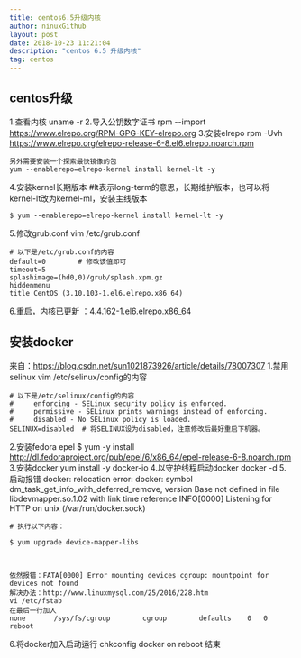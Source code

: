 ```yaml
---
title: centos6.5升级内核
author: ninuxGithub
layout: post
date: 2018-10-23 11:21:04
description: "centos 6.5 升级内核"
tag: centos
---
```

## centos升级
1.查看内核
    uname -r
2.导入公钥数字证书
    rpm --import https://www.elrepo.org/RPM-GPG-KEY-elrepo.org
3.安装elrepo
    rpm -Uvh https://www.elrepo.org/elrepo-release-6-8.el6.elrepo.noarch.rpm
    
    另外需要安装一个探索最快镜像的包
    yum --enablerepo=elrepo-kernel install kernel-lt -y
    
4.安装kernel长期版本
    #lt表示long-term的意思，长期维护版本，也可以将kernel-lt改为kernel-ml，安装主线版本
    
    $ yum --enablerepo=elrepo-kernel install kernel-lt -y
    
5.修改grub.conf
    vim /etc/grub.conf
    
    # 以下是/etc/grub.conf的内容
    default=0        # 修改该值即可
    timeout=5
    splashimage=(hd0,0)/grub/splash.xpm.gz
    hiddenmenu
    title CentOS (3.10.103-1.el6.elrepo.x86_64)
       
  
6.重启，内核已更新  ：4.4.162-1.el6.elrepo.x86_64

## 安装docker
来自：https://blog.csdn.net/sun1021873926/article/details/78007307
1.禁用selinux
    vim /etc/selinux/config的内容
    
    # 以下是/etc/selinux/config的内容
    #     enforcing - SELinux security policy is enforced.
    #     permissive - SELinux prints warnings instead of enforcing.
    #     disabled - No SELinux policy is loaded.
    SELINUX=disabled  # 将SELINUX设为disabled，注意修改后最好重启下机器。

2.安装fedora epel
    $ yum -y install http://dl.fedoraproject.org/pub/epel/6/x86_64/epel-release-6-8.noarch.rpm
3.安装docker
    yum install -y docker-io
4.以守护线程启动docker
    docker -d
5.启动报错
    docker: relocation error: docker: symbol dm_task_get_info_with_deferred_remove, version Base not defined in file libdevmapper.so.1.02 with link time reference
    INFO[0000] Listening for HTTP on unix (/var/run/docker.sock)
    
    # 执行以下内容：
    
    $ yum upgrade device-mapper-libs
    
    
    
    依然报错：FATA[0000] Error mounting devices cgroup: mountpoint for devices not found 
    解决办法：http://www.linuxmysql.com/25/2016/228.htm
    vi /etc/fstab
    在最后一行加入
    none       /sys/fs/cgroup        cgroup        defaults    0   0
    reboot
    
    
6.将docker加入启动运行
    chkconfig docker on
    reboot
    结束
    
    
    
    
        
    


    
    